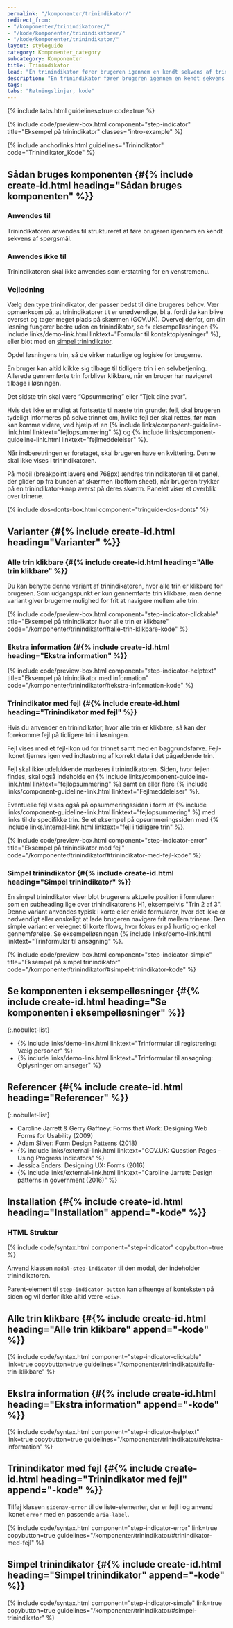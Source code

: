```yaml
---
permalink: "/komponenter/trinindikator/"
redirect_from:
- "/komponenter/trinindikatorer/"
- "/kode/komponenter/trinindikatorer/"
- "/kode/komponenter/trinindikator/"
layout: styleguide
category: Komponenter_category
subcategory: Komponenter
title: Trinindikator
lead: "En trinindikator fører brugeren igennem en kendt sekvens af trin i en løsning."
description: "En trinindikator fører brugeren igennem en kendt sekvens af trin i en løsning."
tags:
tabs: "Retningslinjer, kode"
---
```


{% include tabs.html guidelines=true code=true %}

{% include code/preview-box.html component="step-indicator" title="Eksempel på trinindikator" classes="intro-example" %}

{% include anchorlinks.html guidelines="Trinindikator" code="Trinindikator_Kode" %}

<!--split-->

## Sådan bruges komponenten {#{% include create-id.html heading="Sådan bruges komponenten" %}}

### Anvendes til

Trinindikatoren anvendes til struktureret at føre brugeren igennem en kendt sekvens af spørgsmål.

### Anvendes ikke til

Trinindikatoren skal ikke anvendes som erstatning for en venstremenu.

### Vejledning

Vælg den type trinindikator, der passer bedst til dine brugeres behov. Vær opmærksom på, at trinindikatorer tit er unødvendige, bl.a. fordi de kan blive overset og tager meget plads på skærmen (GOV.UK). Overvej derfor, om din løsning fungerer bedre uden en trinindikator, se fx eksempelløsningen {% include links/demo-link.html linktext="Formular til kontaktoplysninger" %}, eller blot med en <a href="#simpel-trinindikator">simpel trinindikator</a>.

Opdel løsningens trin, så de virker naturlige og logiske for brugerne.

En bruger kan altid klikke sig tilbage til tidligere trin i en selvbetjening. Allerede gennemførte trin forbliver klikbare, når en bruger har navigeret tilbage i løsningen. 

Det sidste trin skal være “Opsummering” eller “Tjek dine svar”.

Hvis det ikke er muligt at fortsætte til næste trin grundet fejl, skal brugeren tydeligt informeres på selve trinnet om, hvilke fejl der skal rettes, før man kan komme videre, ved hjælp af en {% include links/component-guideline-link.html linktext="fejlopsummering" %} og {% include links/component-guideline-link.html linktext="fejlmeddelelser" %}.

Når indberetningen er foretaget, skal brugeren have en kvittering. Denne skal ikke vises i trinindikatoren.

På mobil (breakpoint lavere end 768px) ændres trinindikatoren til et panel, der glider op fra bunden af skærmen (bottom sheet), når brugeren trykker på en trinindikator-knap øverst på deres skærm. Panelet viser et overblik over trinene.

{% include dos-donts-box.html component="tringuide-dos-donts" %}

## Varianter {#{% include create-id.html heading="Varianter" %}}

### Alle trin klikbare {#{% include create-id.html heading="Alle trin klikbare" %}}

Du kan benytte denne variant af trinindikatoren, hvor alle trin er klikbare for brugeren. Som udgangspunkt er kun gennemførte trin klikbare, men denne variant giver brugerne mulighed for frit at navigere mellem alle trin.

{% include code/preview-box.html component="step-indicator-clickable" title="Eksempel på trinindikator hvor alle trin er klikbare" code="/komponenter/trinindikator/#alle-trin-klikbare-kode" %}

### Ekstra information {#{% include create-id.html heading="Ekstra information" %}}

{% include code/preview-box.html component="step-indicator-helptext" title="Eksempel på trinindikator med information" code="/komponenter/trinindikator/#ekstra-information-kode" %}

### Trinindikator med fejl {#{% include create-id.html heading="Trinindikator med fejl" %}}

Hvis du anvender en trinindikator, hvor alle trin er klikbare, så kan der forekomme fejl på tidligere trin i løsningen. 

Fejl vises med et fejl-ikon ud for trinnet samt med en baggrundsfarve. Fejl-ikonet fjernes igen ved indtastning af korrekt data i det pågældende trin. 

Fejl skal ikke udelukkende markeres i trinindikatoren. Siden, hvor fejlen findes, skal også indeholde en {% include links/component-guideline-link.html linktext="fejlopsummering" %} samt en eller flere {% include links/component-guideline-link.html linktext="Fejlmeddelelser" %}. 

Eventuelle fejl vises også på opsummeringssiden i form af {% include links/component-guideline-link.html linktext="fejlopsummering" %} med links til de specifikke trin. Se et eksempel på opsummeringssiden med {% include links/internal-link.html linktext="fejl i tidligere trin" %}.

{% include code/preview-box.html component="step-indicator-error" title="Eksempel på trinindikator med fejl" code="/komponenter/trinindikator/#trinindikator-med-fejl-kode" %}

### Simpel trinindikator {#{% include create-id.html heading="Simpel trinindikator" %}}

En simpel trinindikator viser blot brugerens aktuelle position i formularen som en subheading lige over trinindikatorens H1, eksempelvis "Trin 2 af 3". Denne variant anvendes typisk i korte eller enkle formularer, hvor det ikke er nødvendigt eller ønskeligt at lade brugeren navigere frit mellem trinene. Den simple variant er velegnet til korte flows, hvor fokus er på hurtig og enkel gennemførelse. Se eksempelløsningen {% include links/demo-link.html linktext="Trinformular til ansøgning" %}.

{% include code/preview-box.html component="step-indicator-simple" title="Eksempel på simpel trinindikator" code="/komponenter/trinindikator/#simpel-trinindikator-kode" %}

## Se komponenten i eksempelløsninger {#{% include create-id.html heading="Se komponenten i eksempelløsninger" %}}

{:.nobullet-list}
- {% include links/demo-link.html linktext="Trinformular til registrering: Vælg personer" %}
- {% include links/demo-link.html linktext="Trinformular til ansøgning: Oplysninger om ansøger" %}

## Referencer {#{% include create-id.html heading="Referencer" %}}

{:.nobullet-list}
- Caroline Jarrett & Gerry Gaffney: Forms that Work: Designing Web Forms for Usability (2009)
- Adam Silver: Form Design Patterns (2018)
- {% include links/external-link.html linktext="GOV.UK: Question Pages - Using Progress Indicators" %}
- Jessica Enders: Designing UX: Forms (2016)
- {% include links/external-link.html linktext="Caroline Jarrett: Design patterns in government (2016)" %}

<!--split-->

## Installation {#{% include create-id.html heading="Installation" append="-kode" %}}

### HTML Struktur

{% include code/syntax.html component="step-indicator" copybutton=true %}

Anvend klassen `modal-step-indicator` til den modal, der indeholder trinindikatoren.

Parent-element til `step-indicator-button` kan afhænge af konteksten på siden og vil derfor ikke altid være `<div>`.

## Alle trin klikbare {#{% include create-id.html heading="Alle trin klikbare" append="-kode" %}}

{% include code/syntax.html component="step-indicator-clickable" link=true copybutton=true guidelines="/komponenter/trinindikator/#alle-trin-klikbare" %}

## Ekstra information {#{% include create-id.html heading="Ekstra information" append="-kode" %}}

{% include code/syntax.html component="step-indicator-helptext" link=true copybutton=true guidelines="/komponenter/trinindikator/#ekstra-information" %}

## Trinindikator med fejl {#{% include create-id.html heading="Trinindikator med fejl" append="-kode" %}}

Tilføj klassen `sidenav-error` til de liste-elementer, der er fejl i og anvend ikonet `error` med en passende `aria-label`.

{% include code/syntax.html component="step-indicator-error" link=true copybutton=true guidelines="/komponenter/trinindikator/#trinindikator-med-fejl" %}

## Simpel trinindikator {#{% include create-id.html heading="Simpel trinindikator" append="-kode" %}}

{% include code/syntax.html component="step-indicator-simple" link=true copybutton=true guidelines="/komponenter/trinindikator/#simpel-trinindikator" %}